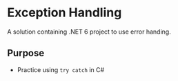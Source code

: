 # Exception Handling
A solution containing .NET 6 project to use error handing.

## Purpose
- Practice using `try catch` in C#